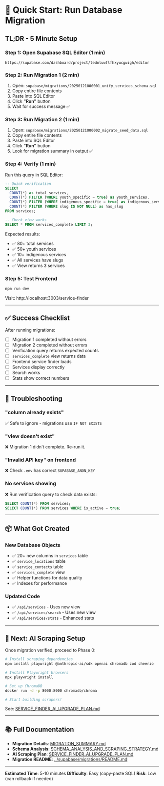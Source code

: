 # 🚀 Quick Start: Run Database Migration

## TL;DR - 5 Minute Setup

### Step 1: Open Supabase SQL Editor (1 min)
```
https://supabase.com/dashboard/project/tednluwflfhxyucgwigh/editor
```

### Step 2: Run Migration 1 (2 min)
1. Open: `supabase/migrations/20250121000001_unify_services_schema.sql`
2. Copy entire file contents
3. Paste into SQL Editor
4. Click **"Run"** button
5. Wait for success message ✅

### Step 3: Run Migration 2 (1 min)
1. Open: `supabase/migrations/20250121000002_migrate_seed_data.sql`
2. Copy entire file contents
3. Paste into SQL Editor
4. Click **"Run"** button
5. Look for migration summary in output ✅

### Step 4: Verify (1 min)
Run this query in SQL Editor:
```sql
-- Quick verification
SELECT
  COUNT(*) as total_services,
  COUNT(*) FILTER (WHERE youth_specific = true) as youth_services,
  COUNT(*) FILTER (WHERE indigenous_specific = true) as indigenous_services,
  COUNT(*) FILTER (WHERE slug IS NOT NULL) as has_slug
FROM services;

-- Check view works
SELECT * FROM services_complete LIMIT 3;
```

Expected results:
- ✅ 80+ total services
- ✅ 50+ youth services
- ✅ 10+ indigenous services
- ✅ All services have slugs
- ✅ View returns 3 services

### Step 5: Test Frontend
```bash
npm run dev
```

Visit: http://localhost:3003/service-finder

---

## ✅ Success Checklist

After running migrations:

- [ ] Migration 1 completed without errors
- [ ] Migration 2 completed without errors
- [ ] Verification query returns expected counts
- [ ] `services_complete` view returns data
- [ ] Frontend service finder loads
- [ ] Services display correctly
- [ ] Search works
- [ ] Stats show correct numbers

---

## 🐛 Troubleshooting

### "column already exists"
✅ Safe to ignore - migrations use `IF NOT EXISTS`

### "view doesn't exist"
❌ Migration 1 didn't complete. Re-run it.

### "Invalid API key" on frontend
❌ Check `.env` has correct `SUPABASE_ANON_KEY`

### No services showing
❌ Run verification query to check data exists:
```sql
SELECT COUNT(*) FROM services;
SELECT COUNT(*) FROM services WHERE is_active = true;
```

---

## 📦 What Got Created

### New Database Objects
- ✅ 20+ new columns in `services` table
- ✅ `service_locations` table
- ✅ `service_contacts` table
- ✅ `services_complete` view
- ✅ Helper functions for data quality
- ✅ Indexes for performance

### Updated Code
- ✅ `/api/services` - Uses new view
- ✅ `/api/services/search` - Uses new view
- ✅ `/api/services/stats` - Enhanced stats

---

## 🎯 Next: AI Scraping Setup

Once migration verified, proceed to Phase 0:

```bash
# Install scraping dependencies
npm install playwright @anthropic-ai/sdk openai chromadb zod cheerio

# Install Playwright browsers
npx playwright install

# Set up ChromaDB
docker run -d -p 8000:8000 chromadb/chroma

# Start building scrapers!
```

See: [SERVICE_FINDER_AI_UPGRADE_PLAN.md](SERVICE_FINDER_AI_UPGRADE_PLAN.md#-phase-0-mvp-with-freeexisting-tools-weeks-1-2--start-here)

---

## 📚 Full Documentation

- **Migration Details**: [MIGRATION_SUMMARY.md](MIGRATION_SUMMARY.md)
- **Schema Analysis**: [SCHEMA_ANALYSIS_AND_SCRAPING_STRATEGY.md](SCHEMA_ANALYSIS_AND_SCRAPING_STRATEGY.md)
- **AI Scraping Plan**: [SERVICE_FINDER_AI_UPGRADE_PLAN.md](SERVICE_FINDER_AI_UPGRADE_PLAN.md)
- **Migration README**: [../supabase/migrations/README.md](../supabase/migrations/README.md)

---

**Estimated Time**: 5-10 minutes
**Difficulty**: Easy (copy-paste SQL)
**Risk**: Low (can rollback if needed)
